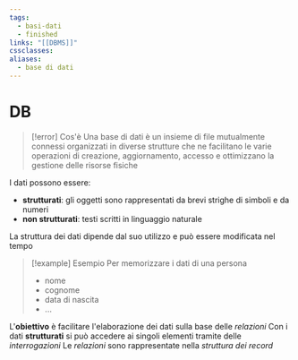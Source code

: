 ```yaml
---
tags:
  - basi-dati
  - finished
links: "[[DBMS]]"
cssclasses: 
aliases:
  - base di dati
---
```

# DB
>[!error] Cos'è
> Una base di dati è un insieme di file mutualmente connessi organizzati in diverse strutture che ne facilitano le varie operazioni di creazione, aggiornamento, accesso e ottimizzano la gestione delle risorse fisiche

I dati possono essere:
- **strutturati**: gli oggetti sono rappresentati da brevi strighe di simboli e da numeri
- **non strutturati**: testi scritti in linguaggio naturale

La struttura dei dati dipende dal suo utilizzo e può essere modificata nel tempo

> [!example] Esempio
> Per memorizzare i dati di una persona
> - nome
> - cognome
> - data di nascita
> - ...

L'**obiettivo** è facilitare l'elaborazione dei dati sulla base delle *relazioni*
Con i dati **strutturati** si può accedere ai singoli elementi tramite delle *interrogazioni*
Le *relazioni* sono rappresentate nella *struttura dei record*